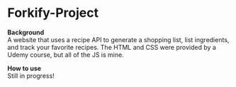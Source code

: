 # Forkify-Project
<b>Background</b><br>
A website that uses a recipe API to generate a shopping list, list ingredients, and track your favorite recipes. The HTML and CSS were provided by a Udemy course, but all of the JS is mine.

<b>How to use</b><br>
Still in progress!

